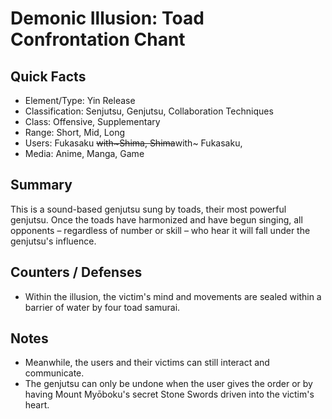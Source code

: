 # Demonic Illusion: Toad Confrontation Chant

## Quick Facts
- Element/Type: Yin Release
- Classification: Senjutsu, Genjutsu, Collaboration Techniques
- Class: Offensive, Supplementary
- Range: Short, Mid, Long
- Users: Fukasaku ~~with~Shima, Shima~~with~ Fukasaku,
- Media: Anime, Manga, Game

## Summary
This is a sound-based genjutsu sung by toads, their most powerful genjutsu. Once the toads have harmonized and have begun singing, all opponents – regardless of number or skill – who hear it will fall under the genjutsu's influence.

## Counters / Defenses
- Within the illusion, the victim's mind and movements are sealed within a barrier of water by four toad samurai.

## Notes
- Meanwhile, the users and their victims can still interact and communicate.
- The genjutsu can only be undone when the user gives the order or by having Mount Myōboku's secret Stone Swords driven into the victim's heart.
